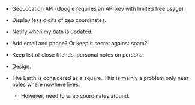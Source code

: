 - GeoLocation API (Google requires an API key with limited free usage)

- Display less digits of geo coordinates.

- Notify when my data is updated.

- Add email and phone? Or keep it secret against spam?

- Keep list of close friends, personal notes on persons.

- Design.

- The Earth is considered as a square. This is mainly a problem only near poles where nowhere lives.
  - However, need to wrap coordinates around.
